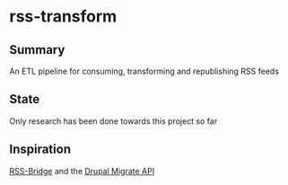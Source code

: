 # rss-transform

## Summary

An ETL pipeline for consuming, transforming and republishing RSS feeds

## State

Only research has been done towards this project so far

## Inspiration

[RSS-Bridge](https://github.com/RSS-Bridge/rss-bridge) and the [Drupal Migrate API](https://www.drupal.org/docs/drupal-apis/migrate-api)
